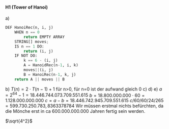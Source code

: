 #### H1 (Tower of Hanoi)
a)
```python
DEF HanoiRec(n, i, j)
	WHEN n == 0
		return EMPTY ARRAY
	STRING[] moves;
	IS n == 1 DO:
		return (i, j)
	IF NOT DO:
		k == 6 - (i, j)
		A = HanoidRec(n-1, i, k)
		moves||(i, j)
		B = HanoiRec(n-1, k, j)
	return A || moves || B
```
b) $T(n) = 2 \cdot T(n-1) + 1$ für n>0, für n=0 ist der aufwand gleich 0 
c)
d)
e) 
$a = 2^{64} - 1 = 18.446.744.073.709.551.615$
$b = 18.800.000.000 \cdot 60 = 1.128.000.000.000$
$c = a - b = 18.446.742.945.709.551.615$
$c / 60 / 60 / 24 / 265 = 599.730.250.783,8363378784$
Wir müssen erstmal nichts befürchten, da die Mönche erst in ca 600.000.000.000 Jahren fertig sein werden.

$\sqrt{4^2}$

